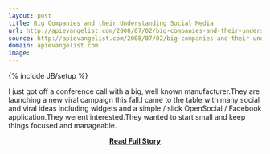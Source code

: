 ```yaml
---
layout: post
title: Big Companies and their Understanding Social Media
url: http://apievangelist.com/2008/07/02/big-companies-and-their-understanding-social-media/
source: http://apievangelist.com/2008/07/02/big-companies-and-their-understanding-social-media/
domain: apievangelist.com
image: 
---
```

{% include JB/setup %}<p>I just got off a conference call with a big, well known manufacturer.They are launching a new viral campaign this fall.I came to the table with many social and viral ideas including widgets and a simple / slick OpenSocial / Facebook application.They werent interested.They wanted to start small and keep things focused and manageable.</p>
<center><p><a href="http://apievangelist.com/2008/07/02/big-companies-and-their-understanding-social-media/" style='padding:25px; font-sze:18px; font-weight: bold;'>Read Full Story</a></p></center>
